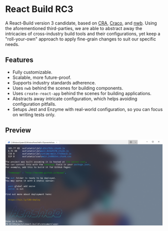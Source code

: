 # React Build RC3

A React-Build version 3 candidate, based on [CRA](https://github.com/facebook/create-react-app), [Craco](https://github.com/sharegate/craco), and [nwb](https://github.com/insin/nwb). Using the aforementioned third-parties, we are able to abstract away the intricacies of cross-industry build tools and their configurations, yet keep a "roll-your-own" approach to apply fine-grain changes to suit our specific needs.

## Features

- Fully customizable.
- Scalable, more future-proof.
- Supports industry standards adherence.
- Uses `nwb` behind the scenes for building components.
- Uses `create-react-app` behind the scenes for building applications.
- Abstracts away intricate configuration, which helps avoiding configuration pitfalls.
- Setups Jest and Enzyme with real-world configuration, so you can focus on writing tests only.

## Preview

![Alt](Capture.PNG)
